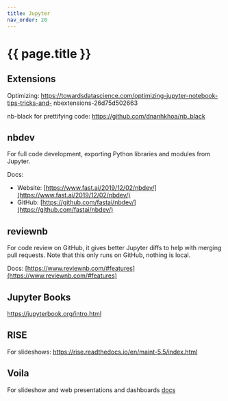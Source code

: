 ```yaml
---
title: Jupyter
nav_order: 20
---
```


# {{ page.title }}

## Extensions

Optimizing: https://towardsdatascience.com/optimizing-jupyter-notebook-tips-tricks-and-
nbextensions-26d75d502663

nb-black for prettifying code: https://github.com/dnanhkhoa/nb_black

## nbdev 
For full code development, exporting Python libraries and modules from Jupyter.

Docs:
- Website: [https://www.fast.ai/2019/12/02/nbdev/](https://www.fast.ai/2019/12/02/nbdev/)
- GitHub: [https://github.com/fastai/nbdev/](https://github.com/fastai/nbdev/)

## reviewnb 
For code review on GitHub, it gives better Jupyter diffs to help with merging pull requests. Note that this only runs on GitHub, nothing is local.

Docs: [https://www.reviewnb.com/#features](https://www.reviewnb.com/#features)

## Jupyter Books
 https://jupyterbook.org/intro.html

## RISE 
For slideshows: https://rise.readthedocs.io/en/maint-5.5/index.html

## Voila 
For slideshow and web presentations and dashboards [docs](https://voila.readthedocs.io/)
